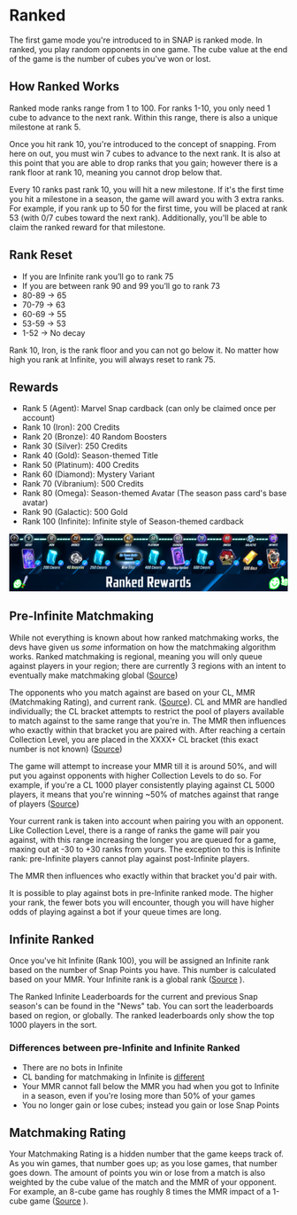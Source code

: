 # Ranked
The first game mode you're introduced to in SNAP is ranked mode. In ranked, you play random opponents in one game. The cube value at the end of the game is the number of cubes you've won or lost. 

## How Ranked Works
Ranked mode ranks range from 1 to 100. For ranks 1-10, you only need 1 cube to advance to the next rank. Within this range, there is also a unique milestone at rank 5.

Once you hit rank 10, you're introduced to the concept of snapping. From here on out, you must win 7 cubes to advance to the next rank. It is also at this point that you are able to drop ranks that you gain; however there is a rank floor at rank 10, meaning you cannot drop below that.

Every 10 ranks past rank 10, you will hit a new milestone. If it's the first time you hit a milestone in a season, the game will award you with 3 extra ranks. For example, if you rank up to 50 for the first time, you will be placed at rank 53 (with 0/7 cubes toward the next rank). Additionally, you'll be able to claim the ranked reward for that milestone.

## Rank Reset
- If you are Infinite rank you’ll go to rank 75
- If you are between rank 90 and 99 you’ll go to rank 73
- 80-89 -> 65
- 70-79 -> 63
- 60-69 -> 55
- 53-59 -> 53
- 1-52 -> No decay

Rank 10, Iron, is the rank floor and you can not go below it.
No matter how high you rank at Infinite, you will always reset to rank 75.

## Rewards

- Rank 5 (Agent): Marvel Snap cardback (can only be claimed once per account)
- Rank 10 (Iron): 200 Credits
- Rank 20 (Bronze): 40 Random Boosters
- Rank 30 (Silver): 250 Credits
- Rank 40 (Gold): Season-themed Title
- Rank 50 (Platinum):  400 Credits
- Rank 60 (Diamond): Mystery Variant
- Rank 70 (Vibranium): 500 Credits
- Rank 80 (Omega): Season-themed Avatar (The season pass card's base avatar)
- Rank 90 (Galactic): 500 Gold
- Rank 100 (Infinite): Infinite style of Season-themed cardback

![rewards image](https://github.com/bliind/snap-wiki/raw/main/images/ranked/RankedRewards.webp)

## Pre-Infinite Matchmaking
While not everything is known about how ranked matchmaking works, the devs have given us *some* information on how the matchmaking algorithm works. Ranked matchmaking is regional, meaning you will only queue against players in your region; there are currently 3 regions with an intent to eventually make matchmaking global ([Source](https://discord.com/channels/978545345715908668/978547819214434304/1174025706313875466))

The opponents who you match against are based on your CL, MMR (Matchmaking Rating), and current rank. ([Source](https://discord.com/channels/978545345715908668/978547819214434304/1002627840778436618)). CL and MMR are handled individually; the CL bracket attempts to restrict the pool of players available to match against to the same range that you're in. The MMR then influences who exactly within that bracket you are paired with. After reaching a certain Collection Level, you are placed in the XXXX+ CL bracket (this exact number is not known) ([Source](https://discord.com/channels/978545345715908668/978547819214434304/1187123836303446107))

The game will attempt to increase your MMR till it is around 50%, and will put you against opponents with higher Collection Levels to do so.  For example, if you're a CL 1000 player consistently playing against CL 5000 players, it means that you're winning ~50% of matches against that range of players ([Source](https://discord.com/channels/978545345715908668/978547819214434304/1141799130700709979))

Your current rank is taken into account when pairing you with an opponent. Like Collection Level, there is a range of ranks the game will pair you against, with this range increasing the longer you are queued for a game, maxing out at -30 to +30 ranks from yours. The exception to this is Infinite rank: pre-Infinite players cannot play against post-Infinite players.

The MMR then influences who exactly within that bracket you'd pair with. 

It is possible to play against bots in pre-Infinite ranked mode. The higher your rank, the fewer bots you will encounter, though you will have higher odds of playing against a bot if your queue times are long.

## Infinite Ranked
Once you've hit Infinite (Rank 100), you will be assigned an Infinite rank based on the number of Snap Points you have. This number is calculated based on your MMR. Your Infinite rank is a global rank ([Source](https://discord.com/channels/978545345715908668/978547819214434304/1148662841780473947) ).

The Ranked Infinite Leaderboards for the current and previous Snap season's can be found in the "News" tab. You can sort the leaderboards based on region, or globally. The ranked leaderboards only show the top 1000 players in the sort.

### Differences between pre-Infinite and Infinite Ranked
* There are no bots in Infinite
* CL banding for matchmaking in Infinite is [different](https://discord.com/channels/978545345715908668/1394374483917410416/1394390438844039290)
* Your MMR cannot fall below the MMR you had when you got to Infinite in a season, even if you're losing more than 50% of your games
* You no longer gain or lose cubes; instead you gain or lose Snap Points

## Matchmaking Rating
Your Matchmaking Rating is a hidden number that the game keeps track of. As you win games, that number goes up; as you lose games, that number goes down. The amount of points you win or lose from a match is also weighted by the cube value of the match and the MMR of your opponent. For example, an 8-cube game has roughly 8 times the MMR impact of a 1-cube game ([Source](https://discord.com/channels/978545345715908668/978547819214434304/991828645356257330) ).
